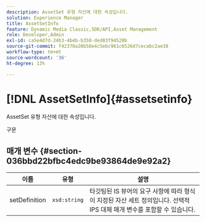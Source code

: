 ```yaml
---
description: AssetSet 유형 자산에 대한 속성입니다.
solution: Experience Manager
title: AssetSetInfo
feature: Dynamic Media Classic,SDK/API,Asset Management
role: Developer,Admin
exl-id: ca5e4d7d-24b3-4b4b-b350-ded83f94528b
source-git-commit: f42378a20b58e4c5ebc961c6526d7cecabc2ae38
workflow-type: tm+mt
source-wordcount: '36'
ht-degree: 13%

---
```


# [!DNL AssetSetInfo]{#assetsetinfo}

AssetSet 유형 자산에 대한 속성입니다.

구문

## 매개 변수 {#section-036bbd22bfbc4edc9be93864de9e92a2}

| 이름 | 유형 | 설명 |
|---|---|---|
| setDefinition | `xsd:string` | 타깃팅된 IS 뷰어의 요구 사항에 따라 형식이 지정된 자산 세트 정의입니다. 선택적 IPS 대체 매개 변수를 포함할 수 있습니다. |
